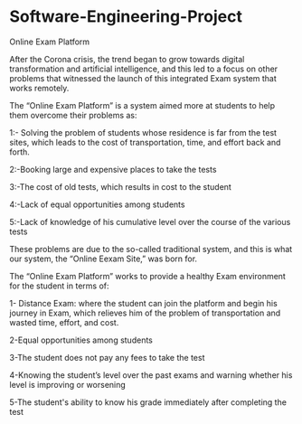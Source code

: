 # Software-Engineering-Project

Online Exam Platform 

After the Corona crisis, the trend began to grow towards digital transformation and artificial intelligence, and this led to a focus on other problems that witnessed the launch of this integrated Exam system that works remotely.

The “Online Exam Platform” is a system aimed more at students to help them overcome their problems as:

1:- Solving the problem of students whose residence is far from the test sites, which leads to the cost of transportation, time, and effort back and forth.

2:-Booking large and expensive places to take the tests

3:-The cost of old tests, which results in cost to the student

4:-Lack of equal opportunities among students

5:-Lack of knowledge of his cumulative level over the course of the various tests

These problems are due to the so-called traditional system, and this is what our system, the “Online Eexam Site,” was born for.

The “Online Exam Platform” works to provide a healthy Exam environment for the student in terms of:

1- Distance Exam: where the student can join the platform and begin his journey in Exam, which relieves him of the problem of transportation and wasted time, effort, and cost.

2-Equal opportunities among students

3-The student does not pay any fees to take the test

4-Knowing the student’s level over the past exams and warning whether his level is improving or worsening

5-The student's ability to know his grade immediately after completing the test
